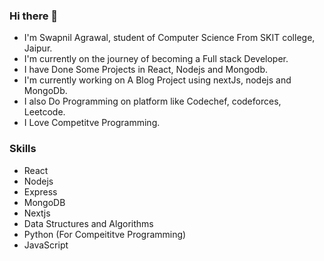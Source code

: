 ### Hi there 👋

* I'm Swapnil Agrawal, student of Computer Science From SKIT college, Jaipur.
* I'm currently on the journey of becoming a Full stack Developer. 
* I have Done Some Projects in React, Nodejs and Mongodb.
* I'm currently working on A Blog Project using nextJs, nodejs and MongoDb.
* I also Do Programming on platform like Codechef, codeforces, Leetcode.
* I Love Competitve Programming.

### Skills 
* React
* Nodejs
* Express
* MongoDB
* Nextjs
* Data Structures and Algorithms
* Python (For Compeititve Programming)
* JavaScript
<!--
**code123-tech/code123-tech** is a ✨ _special_ ✨ repository because its `README.md` (this file) appears on your GitHub profile.

Here are some ideas to get you started:

- 🔭 I’m currently working on ...
- 🌱 I’m currently learning ...
- 👯 I’m looking to collaborate on ...
- 🤔 I’m looking for help with ...
- 💬 Ask me about ...
- 📫 How to reach me: ...
- 😄 Pronouns: ...
- ⚡ Fun fact: ...
-->
